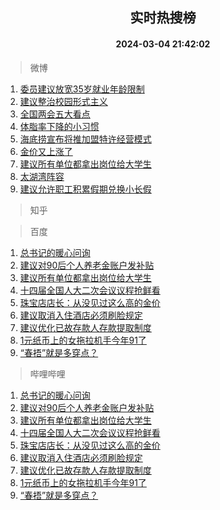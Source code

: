 <div align="center"><h2>实时热搜榜</h2><h4>2024-03-04 21:42:02</h4></div>

> 微博  

1. [委员建议放宽35岁就业年龄限制](https://s.weibo.com/weibo?q=%23%E5%A7%94%E5%91%98%E5%BB%BA%E8%AE%AE%E6%94%BE%E5%AE%BD35%E5%B2%81%E5%B0%B1%E4%B8%9A%E5%B9%B4%E9%BE%84%E9%99%90%E5%88%B6%23&t=31&band_rank=1&Refer=top)<br />
2. [建议整治校园形式主义](https://s.weibo.com/weibo?q=%23%E5%BB%BA%E8%AE%AE%E6%95%B4%E6%B2%BB%E6%A0%A1%E5%9B%AD%E5%BD%A2%E5%BC%8F%E4%B8%BB%E4%B9%89%23&t=31&band_rank=2&Refer=top)<br />
3. [全国两会五大看点](https://s.weibo.com/weibo?q=%23%E5%85%A8%E5%9B%BD%E4%B8%A4%E4%BC%9A%E4%BA%94%E5%A4%A7%E7%9C%8B%E7%82%B9%23&t=31&band_rank=3&Refer=top)<br />
4. [体脂率下降的小习惯](https://s.weibo.com/weibo?q=%E4%BD%93%E8%84%82%E7%8E%87%E4%B8%8B%E9%99%8D%E7%9A%84%E5%B0%8F%E4%B9%A0%E6%83%AF&t=31&band_rank=4&Refer=top)<br />
5. [海底捞宣布将推加盟特许经营模式](https://s.weibo.com/weibo?q=%23%E6%B5%B7%E5%BA%95%E6%8D%9E%E5%AE%A3%E5%B8%83%E5%B0%86%E6%8E%A8%E5%8A%A0%E7%9B%9F%E7%89%B9%E8%AE%B8%E7%BB%8F%E8%90%A5%E6%A8%A1%E5%BC%8F%23&t=31&band_rank=5&Refer=top)<br />
6. [金价又上涨了](https://s.weibo.com/weibo?q=%23%E9%87%91%E4%BB%B7%E5%8F%88%E4%B8%8A%E6%B6%A8%E4%BA%86%23&t=31&band_rank=6&Refer=top)<br />
7. [建议所有单位都拿出岗位给大学生](https://s.weibo.com/weibo?q=%23%E5%BB%BA%E8%AE%AE%E6%89%80%E6%9C%89%E5%8D%95%E4%BD%8D%E9%83%BD%E6%8B%BF%E5%87%BA%E5%B2%97%E4%BD%8D%E7%BB%99%E5%A4%A7%E5%AD%A6%E7%94%9F%23&t=31&band_rank=7&Refer=top)<br />
8. [太湖湾阵容](https://s.weibo.com/weibo?q=%E5%A4%AA%E6%B9%96%E6%B9%BE%E9%98%B5%E5%AE%B9&t=31&band_rank=8&Refer=top)<br />
9. [建议允许职工积累假期兑换小长假](https://s.weibo.com/weibo?q=%23%E5%BB%BA%E8%AE%AE%E5%85%81%E8%AE%B8%E8%81%8C%E5%B7%A5%E7%A7%AF%E7%B4%AF%E5%81%87%E6%9C%9F%E5%85%91%E6%8D%A2%E5%B0%8F%E9%95%BF%E5%81%87%23&t=31&band_rank=9&Refer=top)<br />

> 知乎  


> 百度  

1. [总书记的暖心问询](https://www.baidu.com/s?wd=%E6%80%BB%E4%B9%A6%E8%AE%B0%E7%9A%84%E6%9A%96%E5%BF%83%E9%97%AE%E8%AF%A2&sa=fyb_news&rsv_dl=fyb_news)<br />
2. [建议对90后个人养老金账户发补贴](https://www.baidu.com/s?wd=%E5%BB%BA%E8%AE%AE%E5%AF%B990%E5%90%8E%E4%B8%AA%E4%BA%BA%E5%85%BB%E8%80%81%E9%87%91%E8%B4%A6%E6%88%B7%E5%8F%91%E8%A1%A5%E8%B4%B4&sa=fyb_news&rsv_dl=fyb_news)<br />
3. [建议所有单位都拿出岗位给大学生](https://www.baidu.com/s?wd=%E5%BB%BA%E8%AE%AE%E6%89%80%E6%9C%89%E5%8D%95%E4%BD%8D%E9%83%BD%E6%8B%BF%E5%87%BA%E5%B2%97%E4%BD%8D%E7%BB%99%E5%A4%A7%E5%AD%A6%E7%94%9F&sa=fyb_news&rsv_dl=fyb_news)<br />
4. [十四届全国人大二次会议议程抢鲜看](https://www.baidu.com/s?wd=%E5%8D%81%E5%9B%9B%E5%B1%8A%E5%85%A8%E5%9B%BD%E4%BA%BA%E5%A4%A7%E4%BA%8C%E6%AC%A1%E4%BC%9A%E8%AE%AE%E8%AE%AE%E7%A8%8B%E6%8A%A2%E9%B2%9C%E7%9C%8B&sa=fyb_news&rsv_dl=fyb_news)<br />
5. [珠宝店店长：从没见过这么高的金价](https://www.baidu.com/s?wd=%E7%8F%A0%E5%AE%9D%E5%BA%97%E5%BA%97%E9%95%BF%EF%BC%9A%E4%BB%8E%E6%B2%A1%E8%A7%81%E8%BF%87%E8%BF%99%E4%B9%88%E9%AB%98%E7%9A%84%E9%87%91%E4%BB%B7&sa=fyb_news&rsv_dl=fyb_news)<br />
6. [建议取消入住酒店必须刷脸规定](https://www.baidu.com/s?wd=%E5%BB%BA%E8%AE%AE%E5%8F%96%E6%B6%88%E5%85%A5%E4%BD%8F%E9%85%92%E5%BA%97%E5%BF%85%E9%A1%BB%E5%88%B7%E8%84%B8%E8%A7%84%E5%AE%9A&sa=fyb_news&rsv_dl=fyb_news)<br />
7. [建议优化已故存款人存款提取制度](https://www.baidu.com/s?wd=%E5%BB%BA%E8%AE%AE%E4%BC%98%E5%8C%96%E5%B7%B2%E6%95%85%E5%AD%98%E6%AC%BE%E4%BA%BA%E5%AD%98%E6%AC%BE%E6%8F%90%E5%8F%96%E5%88%B6%E5%BA%A6&sa=fyb_news&rsv_dl=fyb_news)<br />
8. [1元纸币上的女拖拉机手今年91了](https://www.baidu.com/s?wd=1%E5%85%83%E7%BA%B8%E5%B8%81%E4%B8%8A%E7%9A%84%E5%A5%B3%E6%8B%96%E6%8B%89%E6%9C%BA%E6%89%8B%E4%BB%8A%E5%B9%B491%E4%BA%86&sa=fyb_news&rsv_dl=fyb_news)<br />
9. [“春捂”就是多穿点？](https://www.baidu.com/s?wd=%E2%80%9C%E6%98%A5%E6%8D%82%E2%80%9D%E5%B0%B1%E6%98%AF%E5%A4%9A%E7%A9%BF%E7%82%B9%EF%BC%9F&sa=fyb_news&rsv_dl=fyb_news)<br />

> 哔哩哔哩  

1. [总书记的暖心问询](https://www.baidu.com/s?wd=%E6%80%BB%E4%B9%A6%E8%AE%B0%E7%9A%84%E6%9A%96%E5%BF%83%E9%97%AE%E8%AF%A2&sa=fyb_news&rsv_dl=fyb_news)<br />
2. [建议对90后个人养老金账户发补贴](https://www.baidu.com/s?wd=%E5%BB%BA%E8%AE%AE%E5%AF%B990%E5%90%8E%E4%B8%AA%E4%BA%BA%E5%85%BB%E8%80%81%E9%87%91%E8%B4%A6%E6%88%B7%E5%8F%91%E8%A1%A5%E8%B4%B4&sa=fyb_news&rsv_dl=fyb_news)<br />
3. [建议所有单位都拿出岗位给大学生](https://www.baidu.com/s?wd=%E5%BB%BA%E8%AE%AE%E6%89%80%E6%9C%89%E5%8D%95%E4%BD%8D%E9%83%BD%E6%8B%BF%E5%87%BA%E5%B2%97%E4%BD%8D%E7%BB%99%E5%A4%A7%E5%AD%A6%E7%94%9F&sa=fyb_news&rsv_dl=fyb_news)<br />
4. [十四届全国人大二次会议议程抢鲜看](https://www.baidu.com/s?wd=%E5%8D%81%E5%9B%9B%E5%B1%8A%E5%85%A8%E5%9B%BD%E4%BA%BA%E5%A4%A7%E4%BA%8C%E6%AC%A1%E4%BC%9A%E8%AE%AE%E8%AE%AE%E7%A8%8B%E6%8A%A2%E9%B2%9C%E7%9C%8B&sa=fyb_news&rsv_dl=fyb_news)<br />
5. [珠宝店店长：从没见过这么高的金价](https://www.baidu.com/s?wd=%E7%8F%A0%E5%AE%9D%E5%BA%97%E5%BA%97%E9%95%BF%EF%BC%9A%E4%BB%8E%E6%B2%A1%E8%A7%81%E8%BF%87%E8%BF%99%E4%B9%88%E9%AB%98%E7%9A%84%E9%87%91%E4%BB%B7&sa=fyb_news&rsv_dl=fyb_news)<br />
6. [建议取消入住酒店必须刷脸规定](https://www.baidu.com/s?wd=%E5%BB%BA%E8%AE%AE%E5%8F%96%E6%B6%88%E5%85%A5%E4%BD%8F%E9%85%92%E5%BA%97%E5%BF%85%E9%A1%BB%E5%88%B7%E8%84%B8%E8%A7%84%E5%AE%9A&sa=fyb_news&rsv_dl=fyb_news)<br />
7. [建议优化已故存款人存款提取制度](https://www.baidu.com/s?wd=%E5%BB%BA%E8%AE%AE%E4%BC%98%E5%8C%96%E5%B7%B2%E6%95%85%E5%AD%98%E6%AC%BE%E4%BA%BA%E5%AD%98%E6%AC%BE%E6%8F%90%E5%8F%96%E5%88%B6%E5%BA%A6&sa=fyb_news&rsv_dl=fyb_news)<br />
8. [1元纸币上的女拖拉机手今年91了](https://www.baidu.com/s?wd=1%E5%85%83%E7%BA%B8%E5%B8%81%E4%B8%8A%E7%9A%84%E5%A5%B3%E6%8B%96%E6%8B%89%E6%9C%BA%E6%89%8B%E4%BB%8A%E5%B9%B491%E4%BA%86&sa=fyb_news&rsv_dl=fyb_news)<br />
9. [“春捂”就是多穿点？](https://www.baidu.com/s?wd=%E2%80%9C%E6%98%A5%E6%8D%82%E2%80%9D%E5%B0%B1%E6%98%AF%E5%A4%9A%E7%A9%BF%E7%82%B9%EF%BC%9F&sa=fyb_news&rsv_dl=fyb_news)<br />
